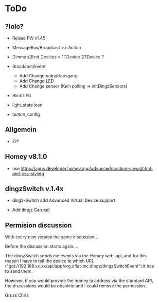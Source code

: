 # ToDo

## ?Iolo?

- Relase FW v1.45
- MessageBus/Broadcast >> Action
- Dimmer/Blind Devices > 1TDevice 2TDevice ?

- Broadcast/Event
  - Add Change output/ausgang
  - Add Change LED
  - Add Change sensor (Kein polling -> initDingzSensors)

- Blink LED

- light_state icon

- button_config 

## Allgemein

- ???

## Homey v8.1.0

- use <https://apps.developer.homey.app/advanced/custom-views/html-and-css-styling>

## dingzSwitch v.1.4x

- dingz-Switch add Advanced Virtual Device support

- Add dingz Carusell

## Permision discussion

With every new version the same discussion...

Before the discussion starts again....

The dingzSwitch sends me events via the Homey web-api, and for this reason I have to tell the device to which URL ("get://192.168.xx.xx/api/app/org.cflat-inc.dingz/dingzSwitchEvent") it has to send them.

However, if you would provide the homey ip address via the standard API, the discussions would be obsolete and I could remove the permission.

Gruss Chris
